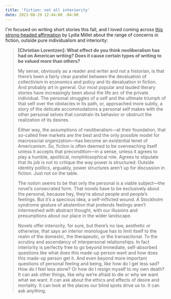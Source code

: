 ```yaml
---
title: 'fiction: not all interiority'
date: 2021-08-29 12:44:00 -04:00
---
```


I'm focused on writing short stories this fall, and I loved coming across [this strong-headed affirmation](https://www.bookforum.com/print/2702/lydia-millet-discusses-her-new-novel-of-teens-biblical-allusions-and-plausible-environmental-disaster-24048) by Lydia Millet about the range of concerns in fiction, outside pure individualism and interiority:

>**[Christian Lorentzen]: What effect do you think neoliberalism has had on American writing? Does it cause certain types of writing to be valued more than others?**
>
>My sense, obviously as a reader and writer and not a historian, is that there’s been a fairly clear parallel between the devaluation of collectivism in economics and policy and its devaluation in fiction. And probably art in general. Our most popular and lauded literary stories have increasingly been about the life arc of the private individual. The personal struggles of a self and the ultimate triumph of that self over the obstacles in its path, or, approached more subtly, a story of the delicate accommodations a personal self makes with the other personal selves that constrain its behavior or obstruct the realization of its desires.
>
>Either way, the assumptions of neoliberalism—at their foundation, that so-called free markets are the best and the only possible model for macrosocial organization—has become an existential tenet of Americanism. So, fiction is often deemed to be overreaching itself unless it accepts that precondition—in a sense, unless it agrees to play a humble, apolitical, nonphilosophical role. Agrees to stipulate that its job is not to critique the way power is structured: Outside identity politics, arguably, power structures aren’t up for discussion in fiction. Just not on the table.
>
>The notion seems to be that only the personal is a viable subject—the novel’s consecrated form. That novels have to be exclusively about the personal, because hey, they’re about people and people’s feelings. But it’s a specious idea, a self-inflicted wound. A Stockholm syndrome gesture of abstention that pretends feelings aren’t intermeshed with abstract thought, with our illusions and presumptions about our place in the wider landscape.
>
>Novels offer interiority, for sure, but there’s no law, aesthetic or otherwise, that says an interior monologue has to limit itself to the realm of the domestic, the therapeutic, or the transactional. To the scrutiny and ascendancy of interpersonal relationships. In fact interiority is perfectly free to go beyond immediate, self-absorbed questions like what does this made-up person want and how does this made-up person get it. And even beyond more important questions of personal feeling and being, like how do I get less sad? How do I feel less alone? Or how do I resign myself to my own death? It can ask other things, like why we’re afraid to die or why we want what we want. It can ask about the ethics and effects of desire and mortality. It can look at the places our blind spots drive us to. It can ask anything.